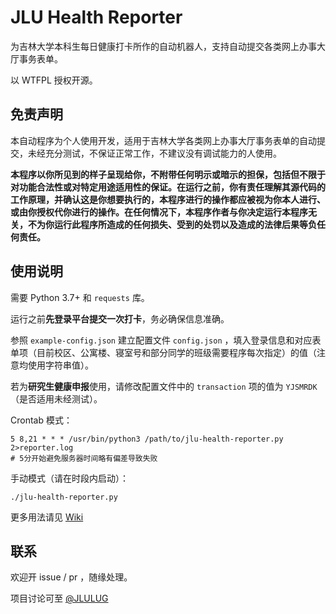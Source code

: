 # JLU Health Reporter

为吉林大学本科生每日健康打卡所作的自动机器人，支持自动提交各类网上办事大厅事务表单。

以 WTFPL 授权开源。

## 免责声明

本自动程序为个人使用开发，适用于吉林大学各类网上办事大厅事务表单的自动提交，未经充分测试，不保证正常工作，不建议没有调试能力的人使用。

**本程序以你所见到的样子呈现给你，不附带任何明示或暗示的担保，包括但不限于对功能合法性或对特定用途适用性的保证。在运行之前，你有责任理解其源代码的工作原理，并确认这是你想要执行的，本程序进行的操作都应被视为你本人进行、或由你授权代你进行的操作。在任何情况下，本程序作者与你决定运行本程序无关，不为你运行此程序所造成的任何损失、受到的处罚以及造成的法律后果等负任何责任。**

## 使用说明

需要 Python 3.7+ 和 `requests` 库。

运行之前**先登录平台提交一次打卡**，务必确保信息准确。

参照 `example-config.json` 建立配置文件 `config.json` ，填入登录信息和对应表单项（目前校区、公寓楼、寝室号和部分同学的班级需要程序每次指定）的值（注意均使用字符串值）。

若为**研究生健康申报**使用，请修改配置文件中的 `transaction` 项的值为 `YJSMRDK`（是否适用未经测试）。

Crontab 模式：

```
5 8,21 * * * /usr/bin/python3 /path/to/jlu-health-reporter.py 2>reporter.log
# 5分开始避免服务器时间略有偏差导致失败
```

手动模式（请在时段内启动）：

```
./jlu-health-reporter.py
```

更多用法请见 [Wiki](https://github.com/TechCiel/jlu-health-reporter/wiki)

## 联系

欢迎开 issue / pr ，随缘处理。

项目讨论可至 [@JLULUG](https://t.me/JLULUG)
